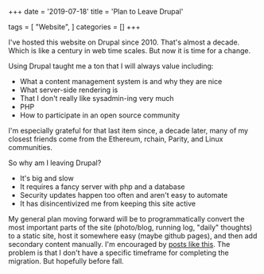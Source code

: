 +++
date = '2019-07-18'
title = 'Plan to Leave Drupal'

tags = [
    "Website",
]
categories = [] 
+++

I've hosted this website on Drupal since 2010. That's almost a decade. Which is like a century in web time scales. But now it is time for a change.

Using Drupal taught me a ton that I will always value including:
* What a content management system is and why they are nice
* What server-side rendering is
* That I don't really like sysadmin-ing very much
* PHP
* How to participate in an open source community

I'm especially grateful for that last item since, a decade later, many of my closest friends come from the Ethereum, rchain, Parity, and Linux communities.

So why am I leaving Drupal?
* It's big and slow
* It requires a fancy server with php and a database
* Security updates happen too often and aren't easy to automate
* It has disincentivized me from keeping this site active

My general plan moving forward will be to programmatically convert the most important parts of the site (photo/blog, running log, "daily" thoughts) to a static site, host it somewhere easy (maybe github pages), and then add secondary content manually. I'm encouraged by [posts like this](https://www.gatsbyjs.org/blog/2018-10-26-export-a-drupal-site-to-gatsby/). The problem is that I don't have a specific timeframe for completing the migration. But hopefully before fall.
